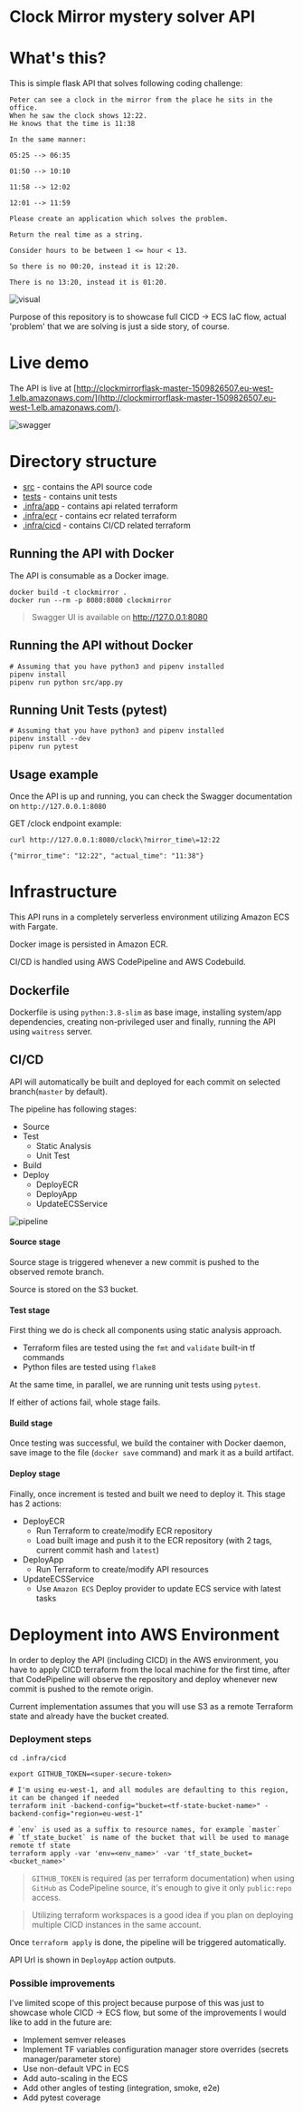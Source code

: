 # Clock Mirror mystery solver API

# What's this?

This is simple flask API that solves following coding challenge:

```
Peter can see a clock in the mirror from the place he sits in the office.
When he saw the clock shows 12:22. 
He knows that the time is 11:38

In the same manner:

05:25 --> 06:35

01:50 --> 10:10

11:58 --> 12:02

12:01 --> 11:59

Please create an application which solves the problem. 

Return the real time as a string.

Consider hours to be between 1 <= hour < 13.

So there is no 00:20, instead it is 12:20.

There is no 13:20, instead it is 01:20.
```
![visual](.github/img/visual.png)

Purpose of this repository is to showcase full CICD -> ECS IaC flow, actual 'problem' that we are solving is just a side story, of course.

# Live demo
The API is live at [http://clockmirrorflask-master-1509826507.eu-west-1.elb.amazonaws.com/](http://clockmirrorflask-master-1509826507.eu-west-1.elb.amazonaws.com/).

![swagger](.github/img/swagger.png)

# Directory structure
* [src](src) - contains the API source code
* [tests](tests) - contains unit tests
* [.infra/app](.infra/app) - contains api related terraform
* [.infra/ecr](.infra/ecr) - contains ecr related terraform
* [.infra/cicd](.infra/cicd) - contains CI/CD related terraform

## Running the API with Docker

The API is consumable as a Docker image.

```shell script
docker build -t clockmirror .
docker run --rm -p 8080:8080 clockmirror
```
> Swagger UI is available on http://127.0.0.1:8080

## Running the API without Docker

```shell script
# Assuming that you have python3 and pipenv installed
pipenv install
pipenv run python src/app.py
```

## Running Unit Tests (pytest)
```shell script
# Assuming that you have python3 and pipenv installed
pipenv install --dev
pipenv run pytest
```

## Usage example
Once the API is up and running, you can check the Swagger documentation on `http://127.0.0.1:8080`

GET /clock endpoint example:
```shell script
curl http://127.0.0.1:8080/clock\?mirror_time\=12:22               
                                                                     
{"mirror_time": "12:22", "actual_time": "11:38"}

```

# Infrastructure

This API runs in a completely serverless environment utilizing Amazon ECS with Fargate.
  
Docker image is persisted in Amazon ECR.
  
CI/CD is handled using AWS CodePipeline and AWS Codebuild.

## Dockerfile
Dockerfile is using `python:3.8-slim` as base image, installing system/app dependencies, creating non-privileged user and finally, running the API using `waitress` server.

## CI/CD
API will automatically be built and deployed for each commit on selected branch(`master` by default).

The pipeline has following stages:

* Source
* Test
    * Static Analysis
    * Unit Test
* Build
* Deploy
    * DeployECR
    * DeployApp
    * UpdateECSService

![pipeline](.github/img/pipeline.png)

#### Source stage
Source stage is triggered whenever a new commit is pushed to the observed remote branch.
  
Source is stored on the S3 bucket.

#### Test stage

First thing we do is check all components using static analysis
approach.

* Terraform files are tested using the `fmt` and `validate` built-in tf
  commands
* Python files are tested using `flake8`

At the same time, in parallel, we are running unit tests using `pytest`.

If either of actions fail, whole stage fails.

#### Build stage

Once testing was successful, we build the container with Docker
daemon, save image to the file (`docker save` command) and mark it as
a build artifact.

#### Deploy stage

Finally, once increment is tested and built we need to deploy it. This
stage has 2 actions:

* DeployECR
    * Run Terraform to create/modify ECR repository
    * Load built image and push it to the ECR repository (with 2 tags, current commit hash and `latest`)
* DeployApp
    * Run Terraform to create/modify API resources
* UpdateECSService
    * Use `Amazon ECS` Deploy provider to update ECS service with latest tasks

# Deployment into AWS Environment
In order to deploy the API (including CICD) in the AWS environment, you have to apply CICD terraform from the local machine for the first time, after that CodePipeline will observe the repository and deploy whenever new commit is pushed to the remote origin.
  
Current implementation assumes that you will use S3 as a remote Terraform state and already have the bucket created.

### Deployment steps
```shell script
cd .infra/cicd

export GITHUB_TOKEN=<super-secure-token>

# I'm using eu-west-1, and all modules are defaulting to this region, it can be changed if needed
terraform init -backend-config="bucket=<tf-state-bucket-name>" -backend-config="region=eu-west-1"

# `env` is used as a suffix to resource names, for example `master`
# `tf_state_bucket` is name of the bucket that will be used to manage remote tf state
terraform apply -var 'env=<env_name>' -var 'tf_state_bucket=<bucket_name>'
```
> `GITHUB_TOKEN` is required (as per terraform documentation) when using `GitHub` as CodePipeline source, it's enough to give it only `public:repo` access.
  
> Utilizing terraform workspaces is a good idea if you plan on deploying multiple CICD instances in the same account.

Once `terraform apply` is done, the pipeline will be triggered automatically.
  
API Url is shown in `DeployApp` action outputs.

### Possible improvements
I've limited scope of this project because purpose of this was just to showcase whole CICD -> ECS flow, but some of the improvements I would like to add in the future are:
* Implement semver releases
* Implement TF variables configuration manager store overrides (secrets manager/parameter store)
* Use non-default VPC in ECS
* Add auto-scaling in the ECS
* Add other angles of testing (integration, smoke, e2e)
* Add pytest coverage